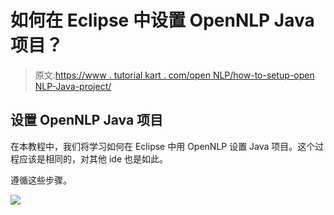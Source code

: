 # 如何在 Eclipse 中设置 OpenNLP Java 项目？

> 原文:[https://www . tutorial kart . com/open NLP/how-to-setup-open NLP-Java-project/](https://www.tutorialkart.com/opennlp/how-to-setup-opennlp-java-project/)

## 设置 OpenNLP Java 项目

在本教程中，我们将学习如何在 Eclipse 中用 OpenNLP 设置 Java 项目。这个过程应该是相同的，对其他 ide 也是如此。

遵循这些步骤。

[![](../Images/925da31b32d6bc3827932f6c8afb11bb.png)](https://www.tutorialkart.com/)